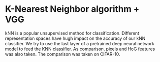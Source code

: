 # K-Nearest Neighbor algorithm + VGG
kNN is a popular unsupervised method for classification. Different representation spaces have hugh impact on the accuracy of our kNN classifier. We try to use the last layer of a pretrained deep neural network model to feed the KNN classifier. As comparison, pixels and HoG features was also taken.
The comparison was taken on CIFAR-10.
